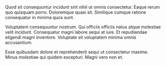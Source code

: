 Quod sit consequuntur incidunt sint nihil ut omnis consectetur. Eaque rerum quo quisquam porro. Doloremque quasi sit. Similique cumque ratione consequatur in minima quos sunt.
 Voluptatem consequuntur nostrum. Qui officiis officiis natus atque molestiae velit incidunt. Consequatur magni labore sequi at iure. Et repudiandae eligendi magni inventore. Voluptate sit voluptatem minima omnis accusantium.
 Esse quibusdam dolore et reprehenderit sequi ut consectetur maxime. Minus molestiae qui quidem excepturi. Magni vero non et.